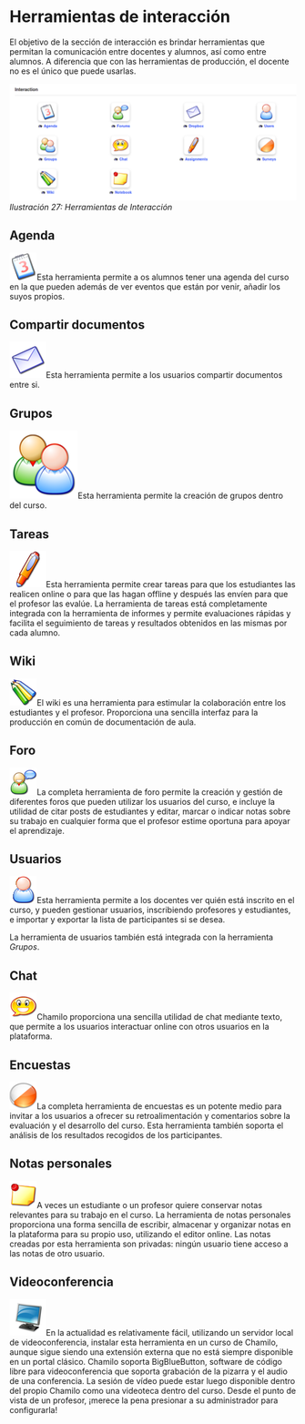 # Herramientas de interacción

El objetivo de la sección de interacción es brindar herramientas que permitan la comunicación entre docentes y alumnos, así como entre alumnos. A diferencia que con las herramientas de producción, el docente no es el único que puede usarlas.

![](../../.gitbook/assets/images30%20%288%29.png)_Ilustración 27: Herramientas de Interacción_

## Agenda <a id="agenda"></a>

![](../../.gitbook/assets/graphics96%20%284%29.png)Esta herramienta permite a os alumnos tener una agenda del curso en la que pueden además de ver eventos que están por venir, añadir los suyos propios.

## Compartir documentos <a id="compartir-documentos"></a>

![](../../.gitbook/assets/graphics97%20%284%29.png)Esta herramienta permite a los usuarios compartir documentos entre si.

## Grupos <a id="grupos"></a>

![](../../.gitbook/assets/graphics98%20%284%29.png)Esta herramienta permite la creación de grupos dentro del curso.

## Tareas <a id="tareas"></a>

![](../../.gitbook/assets/graphics99%20%284%29.png)Esta herramienta permite crear tareas para que los estudiantes las realicen online o para que las hagan offline y después las envíen para que el profesor las evalúe. La herramienta de tareas está completamente integrada con la herramienta de informes y permite evaluaciones rápidas y facilita el seguimiento de tareas y resultados obtenidos en las mismas por cada alumno.

## Wiki <a id="wiki"></a>

![](../../.gitbook/assets/graphics100%20%284%29.png)El wiki es una herramienta para estimular la colaboración entre los estudiantes y el profesor. Proporciona una sencilla interfaz para la producción en común de documentación de aula.

## Foro <a id="foro"></a>

![](../../.gitbook/assets/graphics101%20%284%29.png)La completa herramienta de foro permite la creación y gestión de diferentes foros que pueden utilizar los usuarios del curso, e incluye la utilidad de citar posts de estudiantes y editar, marcar o indicar notas sobre su trabajo en cualquier forma que el profesor estime oportuna para apoyar el aprendizaje.

## Usuarios <a id="usuarios"></a>

![](../../.gitbook/assets/graphics102%20%284%29.png)Esta herramienta permite a los docentes ver quién está inscrito en el curso, y pueden gestionar usuarios, inscribiendo profesores y estudiantes, e importar y exportar la lista de participantes si se desea.

La herramienta de usuarios también está integrada con la herramienta _Grupos_.

## Chat <a id="chat"></a>

![](../../.gitbook/assets/graphics103%20%284%29.png)Chamilo proporciona una sencilla utilidad de chat mediante texto, que permite a los usuarios interactuar online con otros usuarios en la plataforma.

## Encuestas <a id="encuestas"></a>

![](../../.gitbook/assets/graphics104%20%284%29.png)La completa herramienta de encuestas es un potente medio para invitar a los usuarios a ofrecer su retroalimentación y comentarios sobre la evaluación y el desarrollo del curso. Esta herramienta también soporta el análisis de los resultados recogidos de los participantes.

## Notas personales <a id="notas-personales"></a>

![](../../.gitbook/assets/graphics105%20%284%29.png)A veces un estudiante o un profesor quiere conservar notas relevantes para su trabajo en el curso. La herramienta de notas personales proporciona una forma sencilla de escribir, almacenar y organizar notas en la plataforma para su propio uso, utilizando el editor online. Las notas creadas por esta herramienta son privadas: ningún usuario tiene acceso a las notas de otro usuario.

## Videoconferencia <a id="videoconferencia"></a>

![](../../.gitbook/assets/graphics106%20%284%29.png)En la actualidad es relativamente fácil, utilizando un servidor local de videoconferencia, instalar esta herramienta en un curso de Chamilo, aunque sigue siendo una extensión externa que no está siempre disponible en un portal clásico. Chamilo soporta BigBlueButton, software de código libre para videoconferencia que soporta grabación de la pizarra y el audio de una conferencia. La sesión de vídeo puede estar luego disponible dentro del propio Chamilo como una videoteca dentro del curso. Desde el punto de vista de un profesor, ¡merece la pena presionar a su administrador para configurarla!

